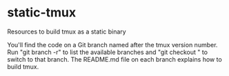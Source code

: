 static-tmux
===========

Resources to build tmux as a static binary

You'll find the code on a Git branch named after the tmux version number. Run "git branch -r" to list the available branches and "git checkout <version number>" to switch to that branch. The README.md file on each branch explains how to build tmux.
